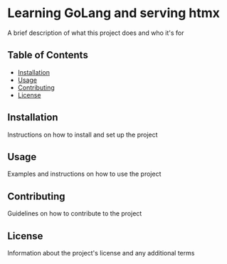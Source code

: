 # Learning GoLang and serving htmx 

A brief description of what this project does and who it's for

## Table of Contents

- [Installation](#installation)
- [Usage](#usage)
- [Contributing](#contributing)
- [License](#license)

## Installation

Instructions on how to install and set up the project

## Usage

Examples and instructions on how to use the project

## Contributing

Guidelines on how to contribute to the project

## License

Information about the project's license and any additional terms

